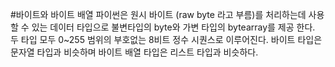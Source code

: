 #바이트와 바이트 배열
    파이썬은 원시 바이트 (raw byte 라고 부름)를 처리하는데 사용 할 수 있는 데이터 타입으로
    불변타입의 byte와 가변 타입의 bytearray를 제공 한다.
    두 타입 모두 0~255 범위의 부호없는 8비트 정수 시퀀스로 이루어진다. 바이트 타입은 문자열 타입과 비슷하며 바이트 배열 타입은 리스트 타입과 비슷하다.